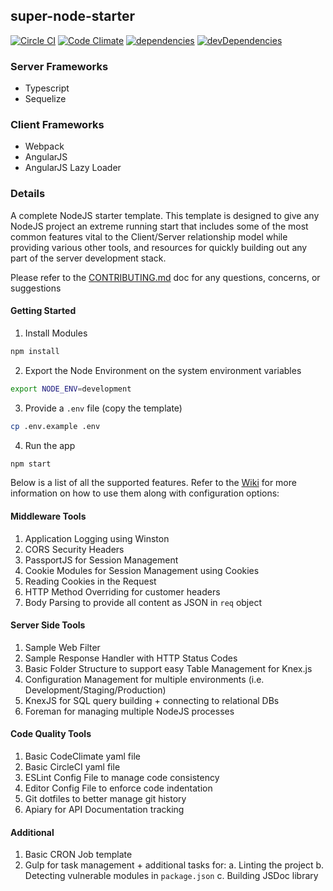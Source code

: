 ## super-node-starter

[![Circle CI](https://circleci.com/gh/Stephn-R/super-node-starter.svg?style=svg&circle-token=15cb369d08b433d47648e998cf8eac8e369ca858)](https://circleci.com/gh/Stephn-R/super-node-starter) [![Code Climate](https://codeclimate.com/repos/567779db7df1497f6c004c1d/badges/e873373aad89c2eca43e/gpa.svg)](https://codeclimate.com/repos/567779db7df1497f6c004c1d/feed) [![dependencies](https://david-dm.org/stephn-r/super-node-starter.svg)](https://david-dm.org/stephn-r/super-node-starter) [![devDependencies](https://david-dm.org/stephn-r/super-node-starter/dev-status.svg)](https://david-dm.org/stephn-r/super-node-starter#info=devDependencies)

### Server Frameworks

- Typescript
- Sequelize

### Client Frameworks

- Webpack
- AngularJS
- AngularJS Lazy Loader

### Details

A complete NodeJS starter template. This template is designed to give any NodeJS project an extreme running start that includes some of the most common features vital to the Client/Server relationship model while providing various other tools, and resources for quickly building out any part of the server development stack.

Please refer to the [CONTRIBUTING.md](https://github.com/stephn-r/super-node-starter/blob/master/CONTRIBUTING.md) doc for any questions, concerns, or suggestions

#### Getting Started

1. Install Modules

```sh
npm install
```

2. Export the Node Environment on the system environment variables

```sh
export NODE_ENV=development
```

3. Provide a `.env` file (copy the template)

```sh
cp .env.example .env
```

4. Run the app

```sh
npm start
```

Below is a list of all the supported features. Refer to the [Wiki](https://github.com/stephn-r/super-node-starter/wiki) for more information on how to use them along with configuration options:

#### Middleware Tools
1. Application Logging using Winston
2. CORS Security Headers
3. PassportJS for Session Management
4. Cookie Modules for Session Management using Cookies
5. Reading Cookies in the Request
6. HTTP Method Overriding for customer headers
7. Body Parsing to provide all content as JSON in `req` object

#### Server Side Tools
1. Sample Web Filter
2. Sample Response Handler with HTTP Status Codes
3. Basic Folder Structure to support easy Table Management for Knex.js
4. Configuration Management for multiple environments (i.e. Development/Staging/Production)
5. KnexJS for SQL query building + connecting to relational DBs
6. Foreman for managing multiple NodeJS processes

#### Code Quality Tools
1. Basic CodeClimate yaml file
2. Basic CircleCI yaml file
3. ESLint Config File to manage code consistency
4. Editor Config File to enforce code indentation
5. Git dotfiles to better manage git history
6. Apiary for API Documentation tracking

#### Additional
1. Basic CRON Job template
2. Gulp for task management + additional tasks for:
	a. Linting the project
	b. Detecting vulnerable modules in `package.json`
	c. Building JSDoc library
